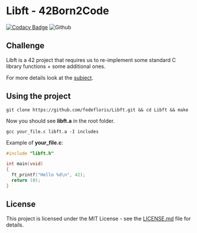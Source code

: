 # Libft - 42Born2Code
[![Codacy Badge](https://api.codacy.com/project/badge/Grade/948242368e8949f0b8fdee9e7db0916b)](https://app.codacy.com/app/fedefloris/Libft?utm_source=github.com&utm_medium=referral&utm_content=fedefloris/Libft&utm_campaign=Badge_Grade_Settings) ![Github](https://img.shields.io/github/license/fedefloris/Libft.svg)

## Challenge
Libft is a 42 project that requires us to re-implement some standard C library functions + some additional ones.

For more details look at the [subject](subject.pdf).

## Using the project
```console
git clone https://github.com/fedefloris/Libft.git && cd Libft && make
```
Now you should see **libft.a** in the root folder.
```console
gcc your_file.c libft.a -I includes
```
Example of **your_file.c**:
```c
#include "libft.h"

int main(void)
{
  ft_printf("Hello %d\n", 42);
  return (0);
}
```

## License
This project is licensed under the MIT License - see the [LICENSE.md](LICENSE) file for details.

